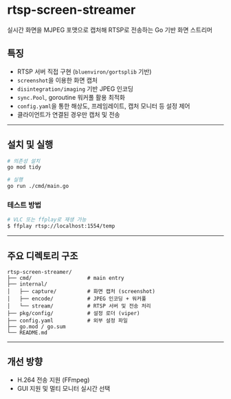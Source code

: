 # rtsp-screen-streamer

실시간 화면을 MJPEG 포맷으로 캡처해 RTSP로 전송하는 Go 기반 화면 스트리머

## 특징

- RTSP 서버 직접 구현 (`bluenviron/gortsplib` 기반)
- `screenshot`을 이용한 화면 캡처
- `disintegration/imaging` 기반 JPEG 인코딩
- `sync.Pool`, goroutine 워커풀 활용 최적화
- `config.yaml`을 통한 해상도, 프레임레이트, 캡처 모니터 등 설정 제어
- 클라이언트가 연결된 경우만 캡처 및 전송

---

## 설치 및 실행

```bash
# 의존성 설치
go mod tidy

# 실행
go run ./cmd/main.go
```

### 테스트 방법
```bash
# VLC 또는 ffplay로 재생 가능
$ ffplay rtsp://localhost:1554/temp
```

---

## 주요 디렉토리 구조
```
rtsp-screen-streamer/
├── cmd/                  # main entry
├── internal/
│   ├── capture/          # 화면 캡처 (screenshot)
│   ├── encode/           # JPEG 인코딩 + 워커풀
│   └── stream/           # RTSP 서버 및 전송 처리
├── pkg/config/           # 설정 로더 (viper)
├── config.yaml           # 외부 설정 파일
├── go.mod / go.sum
└── README.md
```

---

## 개선 방향
- H.264 전송 지원 (FFmpeg)
- GUI 지원 및 멀티 모니터 실시간 선택
